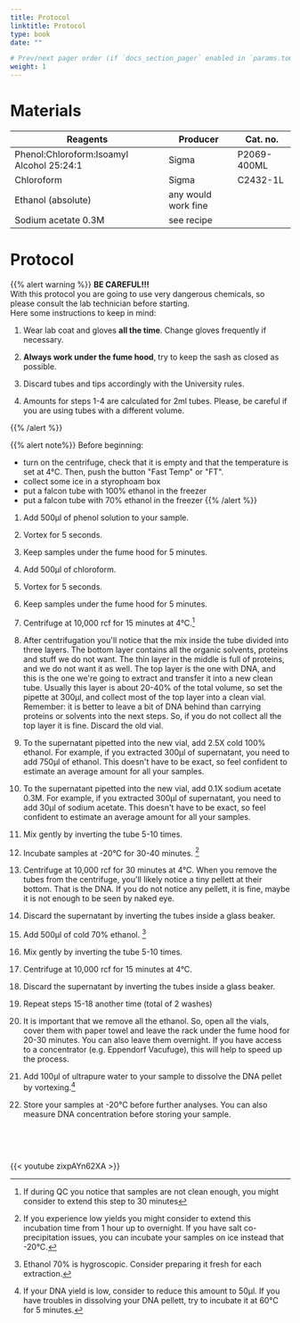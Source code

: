 ```yaml
---
title: Protocol
linktitle: Protocol
type: book
date: ""

# Prev/next pager order (if `docs_section_pager` enabled in `params.toml`)
weight: 1
---
```


# Materials

| Reagents                                  | Producer            | Cat. no.     |
| ----------------------------------------- | ------------------- | ------------ |
| Phenol:Chloroform:Isoamyl Alcohol 25:24:1 | Sigma               | P2069-400ML  |
| Chloroform                                | Sigma               | C2432-1L     |
| Ethanol (absolute)                        | any would work fine |              |
| Sodium acetate 0.3M                       | see recipe          |              |

# Protocol

{{% alert warning %}}
**BE CAREFUL!!!** <br/>
With this protocol you are going to use very dangerous chemicals, so please consult the lab technician before starting. <br/>
Here some instructions to keep in mind:
1. Wear lab coat and gloves **all the time**. Change gloves frequently if necessary.

2. **Always work under the fume hood**, try to keep the sash as closed as possible.

3. Discard tubes and tips accordingly with the University rules.

4. Amounts for steps 1-4 are calculated for 2ml tubes. Please, be careful if you are using tubes with a different volume.

  {{% /alert %}}

{{% alert note%}}
Before beginning:
- turn on the centrifuge, check that it is empty and that the temperature is set at 4°C. Then, push the button "Fast Temp" or "FT".
- collect some ice in a styrophoam box
- put a falcon tube with 100% ethanol in the freezer
- put a falcon tube with 70% ethanol in the freezer
  {{% /alert %}}

1. Add 500µl of phenol solution to your sample.

2. Vortex for 5 seconds.

3. Keep samples under the fume hood for 5 minutes.

4. Add 500µl of chloroform.

5. Vortex for 5 seconds.

6. Keep samples under the fume hood for 5 minutes.

7. Centrifuge at 10,000 rcf for 15 minutes at 4°C.[^1]

8. After centrifugation you'll notice that the mix inside the tube divided into three layers. The bottom layer contains all the organic solvents, proteins and stuff we do not want. The thin layer in the middle is full of proteins, and we do not want it as well. The top layer is the one with DNA, and this is the one we're going to extract and transfer it into a new clean tube. Usually this layer is about 20-40% of the total volume, so set the pipette at 300µl, and collect most of the top layer into a clean vial. Remember: it is better to leave a bit of DNA behind than carrying proteins or solvents into the next steps. So, if you do not collect all the top layer it is fine. Discard the old vial.

9. To the supernatant pipetted into the new vial, add 2.5X cold 100% ethanol. For example, if you extracted 300µl of supernatant, you need to add 750µl of ethanol. This doesn't have to be exact, so feel confident to estimate an average amount for all your samples.

10. To the supernatant pipetted into the new vial, add 0.1X sodium acetate 0.3M. For example, if you extracted 300µl of supernatant, you need to add 30µl of sodium acetate. This doesn't have to be exact, so feel confident to estimate an average amount for all your samples.

11. Mix gently by inverting the tube 5-10 times.

12. Incubate samples at -20°C for 30-40 minutes. [^2]

13. Centrifuge at 10,000 rcf for 30 minutes at 4°C. When you remove the tubes from the centrifuge, you'll likely notice a tiny pellett at their bottom. That is the DNA. If you do not notice any pellett, it is fine, maybe it is not enough to be seen by naked eye.

14. Discard the supernatant by inverting the tubes inside a glass beaker.

15. Add 500µl of cold 70% ethanol. [^3]

16. Mix gently by inverting the tube 5-10 times.

17. Centrifuge at 10,000 rcf for 15 minutes at 4°C.

18. Discard the supernatant by inverting the tubes inside a glass beaker.

19. Repeat steps 15-18 another time (total of 2 washes)

20. It is important that we remove all the ethanol. So, open all the vials, cover them with paper towel and leave the rack under the fume hood for 20-30 minutes. You can also leave them overnight. If you have access to a concentrator (e.g. Eppendorf Vacufuge), this will help to speed up the process.

21. Add 100µl of ultrapure water to your sample to dissolve the DNA pellet by vortexing.[^4]

22. Store your samples at -20°C before further analyses. You can also measure DNA concentration before storing your sample.

  ​    

[^1]: If during QC you notice that samples are not clean enough, you might consider to extend this step to 30 minutes
[^2]: If you experience low yields you might consider to extend this incubation time from 1 hour up to overnight. If you have salt co-precipitation issues, you can incubate your samples on ice instead that -20°C.
[^3]: Ethanol 70% is hygroscopic. Consider preparing it fresh for each extraction.
[^4]:  If your DNA yield is low, consider to reduce this amount to 50µl. If you have troubles in dissolving your DNA pellett, try to incubate it at 60°C for 5 minutes.



<br/>

{{< youtube zixpAYn62XA >}}